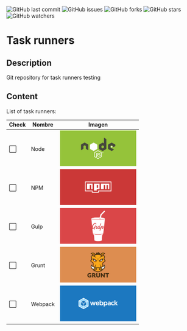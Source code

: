 ![GitHub last commit](https://img.shields.io/github/last-commit/beatrizsmerino/task-runners)
![GitHub issues](https://img.shields.io/github/issues/beatrizsmerino/task-runners)
![GitHub forks](https://img.shields.io/github/forks/beatrizsmerino/task-runners)
![GitHub stars](https://img.shields.io/github/stars/beatrizsmerino/task-runners)
![GitHub watchers](https://img.shields.io/github/watchers/beatrizsmerino/task-runners)

# Task runners

## Description

Git repository for task runners testing

## Content

List of task runners:

| Check | Nombre  | Imagen                                                       |
| ----- | ------- | ------------------------------------------------------------ |
| ⬜    | Node    | <img src="doc/assets/node/cover-node.svg" width="200">       |
| ⬜    | NPM     | <img src="doc/assets/npm/cover-npm.svg" width="200">         |
| ⬜    | Gulp    | <img src="doc/assets/gulp/cover-gulp.svg" width="200">       |
| ⬜    | Grunt   | <img src="doc/assets/grunt/cover-grunt.svg" width="200">     |
| ⬜    | Webpack | <img src="doc/assets/webpack/cover-webpack.svg" width="200"> |
